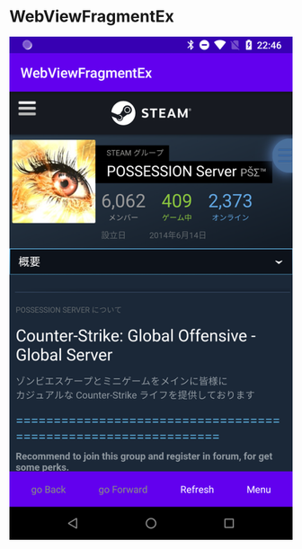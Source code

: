 # WebViewFragmentEx

![Screenshot](https://github.com/nshiraki/WebViewFragmentEx/blob/master/screenshot/device-2020-03-01-224607.png)
